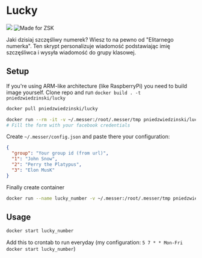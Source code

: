 # Lucky

[![](https://images.microbadger.com/badges/image/pniedzwiedzinski/lucky.svg)](https://microbadger.com/images/pniedzwiedzinski/lucky "Get your own image badge on microbadger.com")
![Made for ZSK](http://zsk.poznan.pl/templates/zsk2013/images/logo.png "ZSK Logo")

Jaki dzisiaj szczęśliwy numerek? Wiesz to na pewno od "Elitarnego numerka".
Ten skrypt personalizuje wiadomość podstawiając imię szczęśliwca i wysyła
wiadomość do grupy klasowej.

## Setup

If you're using ARM-like architecture (like RaspberryPi) you need to build image yourself. Clone repo and run
`docker build . -t pniedzwiedzinski/lucky`

```bash
docker pull pniedzwiedzinski/lucky

docker run --rm -it -v ~/.messer:/root/.messer/tmp pniedzwiedzinski/lucky messer
# Fill the form with your facebook credentials
```

Create `~/.messer/config.json` and paste there your configuration:

```json
{
  "group": "Your group id (from url)",
  "1": "John Snow",
  "2": "Perry the Platypus",
  "3": "Elon MusK"
}
```

Finally create container

```bash
docker run --name lucky_number -v ~/.messer:/root/.messer/tmp pniedzwiedzinski/lucky --restart=on-failure send_lucky_number.js
```

## Usage

```bash
docker start lucky_number
```

Add this to crontab to run everyday (my configuration: `5 7 * * Mon-Fri docker start lucky_number`)
